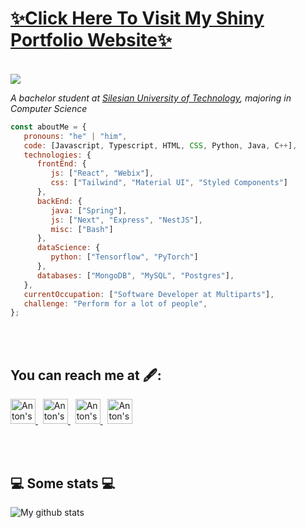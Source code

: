 <p>
   <a href="https://morozov-protfolio.netlify.app/">
      <h1>✨Click Here To Visit My Shiny Portfolio Website✨</h1>
   </a>
</p>

</br>

<img src="https://github.com/Yoha485/Yoha485/blob/main/base_image.png"/>

<p><em>A bachelor student at <a href="https://www.polsl.pl/en/">Silesian University of Technology</a>, majoring in Computer Science</br>
</em></p>


```javascript
const aboutMe = {
   pronouns: "he" | "him",
   code: [Javascript, Typescript, HTML, CSS, Python, Java, C++],
   technologies: {
      frontEnd: {
         js: ["React", "Webix"],
         css: ["Tailwind", "Material UI", "Styled Components"]
      },
      backEnd: {
         java: ["Spring"],
         js: ["Next", "Express", "NestJS"],
         misc: ["Bash"]
      },
      dataScience: {
         python: ["Tensorflow", "PyTorch"]
      },
      databases: ["MongoDB", "MySQL", "Postgres"],
   },
   currentOccupation: ["Software Developer at Multiparts"],
   challenge: "Perform for a lot of people",
};
```
</br></br>

<h2>You can reach me at 🖋️:</h2>

<p>
  <a href="https://www.linkedin.com/in/anton-morozov-0aba38226/?locale=pl_PL">
    <img src="https://www.vectorlogo.zone/logos/linkedin/linkedin-icon.svg" alt="Anton's LinkedIn Profile" height="40" width="40">
  </a>
  &nbsp;
   
  <a href="https://www.instagram.com/wme_music/">
    <img src="https://www.vectorlogo.zone/logos/instagram/instagram-icon.svg" alt="Anton's LinkedIn Profile" height="40" width="40"> 
  <a/>
  &nbsp;
     
  <a href="http://vk.com/id175412617">
    <img src="https://www.vectorlogo.zone/logos/vk/vk-tile.svg" alt="Anton's VK Profile" height="40" width="40"> 
  <a/>  
  &nbsp;
     
  <a href="https://mail.google.com/mail/u/?authuser=antonmorozoff64@gmail.com">
    <img src="https://www.vectorlogo.zone/logos/gmail/gmail-icon.svg" alt="Anton's VK Profile" height="40" width="40"> 
  <a/>    
</p>

</br></br>

<h2>💻 Some stats 💻</h2>

![My github stats](https://github-readme-stats.vercel.app/api?username=Yoha485&show_icons=true&title_color=fff&icon_color=79ff97&text_color=9f9f9f&bg_color=151515)
